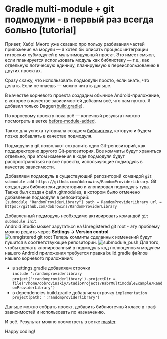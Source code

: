 Gradle multi-module + git подмодули - в первый раз всегда больно [tutorial]
=================================================================

Привет, Хабр!
Много уже сказано про пользу разбивания частей приложения на модули — я хотел бы описать процесс интеграции гитовских субмодулей в мультимодульный проект. Это имеет смысл, если планируется использовать модуль как библиотеку — т.е., как отдельную логическую единицу, планируемую к переиспользованию в других проектах.

Сразу скажу, что использовать подмодули просто, если знать, что делать. Если не знаешь — можно читать дальше. 

В качестве корневого проекта создадим обычное Android-приложение, в которое в качестве зависимостей добавим всё, что нам нужно. Я добавил только Dagger([build.gradle](https://github.com/dobrowins/Habr-multimodule-example/blob/before-module-added/app/build.gradle)).

По корневому проекту пока всё — конечный результат можно посмотреть в ветке [before-module-added](https://github.com/dobrowins/Habr-multimodule-example/tree/before-module-added).

Также для успеха туториала создаем [библиотеку](https://github.com/dobrowins/RandomProviderLibrary), которую и будем позже добавлять в качестве подмодуля.

Подмодули в git позволяют сохранить один Git-репозиторий, как поддиректорию другого Git-репозитория. Все коммиты будут храниться отдельно, при этом изменения в коде подмодуля будут распространяться на все проекты, использующие подмодуль в качестве зависимости. 

Добавляем подмодуль в существующий репозиторий командой `git submodule add https://github.com/dobrowins/RandomProviderLibrary`. Git создал для библиотеки директорию и клонировал подмодуль туда. Также был создан файл .gitmodules, в котором было отмечено добавление подмодуля в репозиторий:   
`
[submodule "RandomProviderLibrary"]
 	path = RandomProviderLibrary
 	url = https://github.com/dobrowins/RandomProviderLibrary
`

Добавленный подмодуль необходимо активировать командой `git submodule init`.  
Android Studio может заругаться на Unregistered git root - эту проблему можно решить через **Settings -> Version control**  
![unregistered git root](https://user-images.githubusercontent.com/18611797/41596717-de42d550-73d3-11e8-82bb-7b1c1b8e90ef.jpg)
Теперь коммиты сделанных изменений будут пушится в соответствующие репозитории.
![submodule_push](https://user-images.githubusercontent.com/18611797/41597277-a84b534e-73d5-11e8-9590-5d7e52215e17.jpg)
Для того, чтобы сделать клонированный в подмодуль код полноценным модулем нашего Android приложения требуется правка build.gradle файлов нашего корневого приложения:
* в settings.gradle добавляем строчки   
`include ':randomproviderlibrary`  
`project(':randomproviderlibrary').projectDir = file("/home/dobrovinskiy/StudioProjects/HabrMultimoduleExample/RandomProviderLibrary")`
* в dependencies build.gradle добавляем строчку `implementation project(path: ':randomproviderlibrary')`

Дальше можно собрать проект, добавить библиотечный класс в граф зависимостей и использовать по назначению.

И всё. Результат можно посмотреть в ветке [master](https://github.com/dobrowins/Habr-multimodule-example/tree/master).

Happy coding!
